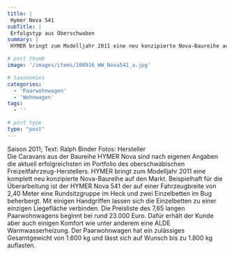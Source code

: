 ```yaml
---
title: |
 Hymer Nova 541
subTitle: |
 Erfolgstyp aus Oberschwaben
summary: |
 HYMER bringt zum Modelljahr 2011 eine neu konzipierte Nova-Baureihe auf den Markt. Beispielhaft für die Überarbeitung ist der HYMER Nova 541 der auf einer Fahrzeugbreite von 2,40 m eine Rundsitzgruppe im Heck und zwei Einzelbetten im Bug beherbergt. Die Preisliste beginnt bei rund 23.000 Euro. Dafür erhält der Kunde aber auch einigen Komfort.

# post thumb
image: '/images/items/100916_WW_Nova541_a.jpg'

# taxonomies
categories: 
  - 'Paarwohnwagen'
  - 'Wohnwagen'
tags:
  - ''

# post type
type: "post"
---
```


Saison 2011; Text: Ralph Binder Fotos: Hersteller  
Die Caravans aus der Baureihe HYMER Nova sind nach eigenen Angaben die aktuell erfolgreichsten im Portfolio des oberschwäbischen Freizeitfahrzeug-Herstellers. HYMER bringt zum Modelljahr 2011 eine komplett neu konzipierte Nova-Baureihe auf den Markt. Beispielhaft für die Überarbeitung ist der HYMER Nova 541 der auf einer Fahrzeugbreite von 2,40 Meter eine Rundsitzgruppe im Heck und zwei Einzelbetten im Bug beherbergt. Mit einigen Handgriffen lassen sich die Einzelbetten zu einer einzigen Liegefläche verbinden. Die Preisliste des 7,65 langen Paarwohnwagens beginnt bei rund 23.000 Euro. Dafür erhält der Kunde aber auch einigen Komfort wie unter anderem eine ALDE Warmwasserheizung. Der Paarwohnwagen hat ein zulässiges Gesamtgewicht von 1.600 kg und lässt sich auf Wunsch bis zu 1.800 kg auflasten.